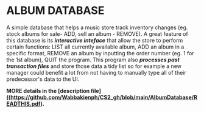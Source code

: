 # ALBUM DATABASE
A simple database that helps a music store track inventory changes (eg. stock albums for sale- ADD, sell an album - REMOVE). A great feature of this database is its ***interactive inteface*** that allow the store to perform certain functions: LIST all currently available album, ADD an album in a specific format, REMOVE an album by inputting the order number (eg. 1 for the 1st album), QUIT the program. This program also ***processes past transaction files*** and store those data a tidy list so for example a new manager could benefit a lot from not having to manually type all of their predecessor's data to the UI. 

**MORE details in the [description file]((https://github.com/Wabbakienph/CS2_gh/blob/main/AlbumDatabase/READTHIS.pdf).**
